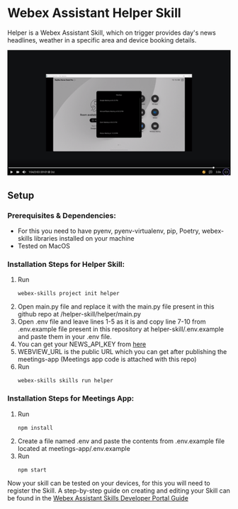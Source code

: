 <!-- __________________________________________________ Basic Repo Steps ___________________________________________________________________________ -->


<!-- # Repo-Template
This is an Internal WXSD Template to be used for GitHub Repos moving forward. Follow the steps below: For extended details, visit https://cisco.sharepoint.com/:w:/r/sites/WXSD-WebexSolutionsDevelopment/Shared%20Documents/Onboarding%20Instructions%20%26%20Guides/Github%20%26%20Security/Github%20Readme%20Detailed%20Standards.docx?d=wba3225a5102341cf874d319d3f334b9b&csf=1&web=1&e=yggr2S 



<!--   Step 1) Name your repository: Repo Name must ALWAYS end with "bot", "embeddedapp: or "macro"
      Examples: "<insert repo name>-bot", "<insert repo name>-embeddedapp", "<insert repo name>macro"

      

~3 words, kebab case, use words to indicate what it does. Visit https://github.com/wxsd-sales/readme-template/blob/master/README.md for more details  
-->

<!--  Step 2) Add One sentence description to your repository: Copy/Paste from Webex Labs Card sentence.
       Example: "Redirect an Auto Attendant caller to an SMS conversation to alleviate Call Queue Agent responsibilities."
-->

<!--  Step 3) Add at least 1 tag to the repo: Indicating if it’s a “bot”, “macro” or “embeddedapp”.       
                 *Additional tags are allowed: should be lowercase and hyphenated for spaces.
                Repo does not use “macros” as a tag (use “macro” instead)
-->

<!--  Step 4) MAKE SURE an MIT license is included in your Repository. If another license is needed, verify with management. This is for legal reasons.
-->

<!--  Step 4) Use following Template to copy/paste your details below in place of the directions 
Make sure you include the "Keep this here" portions (it is for legal, and security infosec reasons).
-->

<!-- _________________________________________________________ Actual Template Starts Below ___________________________________________________________ -->


# Webex Assistant Helper Skill

Helper is a Webex Assistant Skill, which on trigger provides day's news headlines, weather in a specific area and device booking details.

<p align="center">
   <a href="https://app.vidcast.io/share/fb372958-c5e6-4cf0-82fd-3605492c6c43" target="_blank">
       <img src="helper-image.png" alt="azure-group-sync-demo" />
    </a>
</p>

## Setup

### Prerequisites & Dependencies: 

- For this you need to have pyenv, pyenv-virtualenv, pip, Poetry, webex-skills libraries installed on your machine
- Tested on MacOS


<!-- GETTING STARTED -->

### Installation Steps for Helper Skill:
1. Run
   ```
   webex-skills project init helper
   ```
2. Open main.py file and replace it with the main.py file present in this github repo at /helper-skill/helper/main.py
3. Open .env file and leave lines 1-5 as it is and copy line 7-10 from .env.example file present in this repository at helper-skill/.env.example and paste them in your .env file.
4. You can get your NEWS_API_KEY from [here](https://newsapi.org/account)
5. WEBVIEW_URL is the public URL which you can get after publishing the meetings-app (Meetings app code is attached with this repo)
6. Run
   ```
   webex-skills skills run helper
   ```

### Installation Steps for Meetings App:
1. Run 
   ```
   npm install
   ```
2. Create a file named .env and paste the contents from .env.example file located at meetings-app/.env.example
3. Run 
   ```
   npm start
   ```

Now your skill can be tested on your devices, for this you will need to register the Skill. A step-by-step guide on creating and editing your Skill can be found in the [Webex Assistant Skills Developer Portal Guide](https://developer.webex.com/docs/api/guides/webex-assistant-skills-guide-developer-portal-guide)
